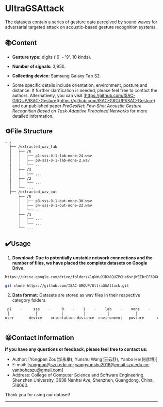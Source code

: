 # UltraGSAttack


The datasets contain a series of gesture data perceived by sound waves for adversarial targeted attack on acoustic-based gesture recognition systems.


## 📚Content

- **Gesture type:** digits ('0' - '9', 10 kinds).

- **Number of signals:** 3,950.

- **Collecting device:** Samsung Galaxy Tab S2.

- Some specific details include orientation, environment, posture and distance. If further clarification is needed, please feel free to contact the authors. Alternatively, you can visit [https://github.com/ISAC-GROUP/ISAC-Gesture](https://github.com/ISAC-GROUP/ISAC-Gesture) and our published paper *PreGesNet: Few-Shot Acoustic Gesture Recognition Based on Task-Adaptive Pretrained Networks* for more detailed information.

## ⚙️File Structure

```bash
- /
  ├── /extracted_wav_lab
  │   ├── /0
  │   │   ├── p1-sss-0-1-lab-none-24.wav
  │   │   ├── p8-sss-0-1-lab-none-2.wav
  │   │   └── ...
  │   ├── /1
  │   │   ├── ...
  │   ├── /2
  │   │   └── ...
  │   └── ...
  ├── /extracted_wav_out
      ├── /0
      │   ├── p3-sss-0-1-out-none-30.wav
      │   ├── p4-sss-0-1-out-none-23.wav
      │   └── ...
      ├── /1
      │   ├── ...
      │   └── ...
      └── ...

```


## ✔️Usage

1. **Download**: **Due to potentially unstable network connections and the number of files, we have placed the complete datasets on Google Drive.**

```bash
https://drive.google.com/drive/folders/1qkWu9JBX8QUZPGHs6srjWEEbrEF69GQa?usp=sharing
```

```bash
git clone https://github.com/ISAC-GROUP/UltraGSAttack.git
```

2. **Data format:** Datasets are stored as wav files in their respective category folders.

```bash
 p1    -     sss    -     0    -    1    -    lab    -    none    -    24     .wav
 │            │           │         │          │            │           │      │              
user       device    orientation distance  environment   posture      count  format
     
```


## 😀Contact information

**If you have any questions or feedback, please feel free to contact us:**

- Author: [Yongpan Zou(邹永攀), Yunshu Wang(王云舒), Yanbo He(何彦博)]
- E-mail: [yongpan@szu.edu.cn; wangyunshu2018@email.szu.edu.cn; yanboheszu@gmail.com]
- Address: College of Computer Science and Software Engineering, Shenzhen University, 3688 Nanhai Ave, Shenzhen, Guangdong, China, 518060.

Thank you for using our dataset!

---
